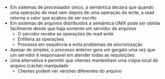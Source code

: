 - Em sistemas de processador único, a semântica declara que quando uma operação de read vem depois de uma operação de write, a read retorna o valor que acabou de ser escrito
- Em sistemas de arquivos distribuídos a semântica UNIX pode ser obtida facilmente desde que haja somente um servidor de arquivos
	- O servidor recebe as operações de read write
	- Enfileira as operações
	- Processa em sequência e evita problemas de sincronização
- Apesar de simples, o processo anterior gera um gargalo uma vez que um servidor é responsável em atender todas as requisições
- Uma alternativa é permitir que clientes mantenham uma ciópia local do arquivo (cache) manipulado
	- Clientes podem ver versões diferentes do arquivo